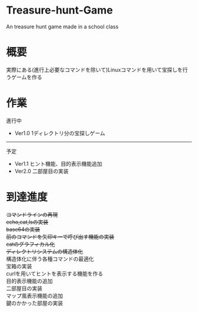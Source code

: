 # Treasure-hunt-Game
An treasure hunt game made in a school class

# 概要
実際にある(進行上必要なコマンドを除いて)Linuxコマンドを用いて宝探しを行うゲームを作る

# 作業
進行中
- Ver1.0 1ディレクトリ分の宝探しゲーム
---
予定
- Ver1.1 ヒント機能、目的表示機能追加
- Ver2.0 二部屋目の実装

# 到達進度
~~コマンドラインの再現~~<br>
~~echo,cat,lsの実装~~<br>
~~base64の実装~~<br>
~~前のコマンドを矢印キーで呼び出す機能の実装~~<br>
~~catのグラフィカル化~~<br>
~~ディレクトリシステムの構造体化~~<br>
構造体化に伴う各種コマンドの最適化<br>
宝箱の実装<br>
curlを用いてヒントを表示する機能を作る<br>
目的表示機能の追加<br>
二部屋目の実装<br>
マップ風表示機能の追加<br>
鍵のかかった部屋の実装<br>
